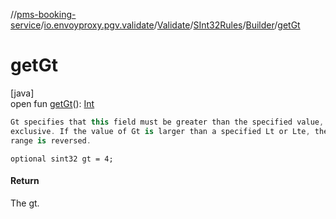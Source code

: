 //[pms-booking-service](../../../../../index.md)/[io.envoyproxy.pgv.validate](../../../index.md)/[Validate](../../index.md)/[SInt32Rules](../index.md)/[Builder](index.md)/[getGt](get-gt.md)

# getGt

[java]\
open fun [getGt](get-gt.md)(): [Int](https://kotlinlang.org/api/core/kotlin-stdlib/kotlin/-int/index.html)

```kotlin
Gt specifies that this field must be greater than the specified value,
exclusive. If the value of Gt is larger than a specified Lt or Lte, the
range is reversed.

```
`optional sint32 gt = 4;`

#### Return

The gt.